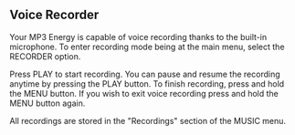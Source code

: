 ## Voice Recorder

Your MP3 Energy is capable of voice recording thanks to the built-in microphone. To enter recording mode being at the main menu, select the RECORDER option.

Press PLAY to start recording. You can pause and resume the recording anytime by pressing the PLAY button. To finish recording, press and hold the MENU button. If you wish to exit voice recording press and hold the MENU button again.

All recordings are stored in the "Recordings" section of the MUSIC menu.
